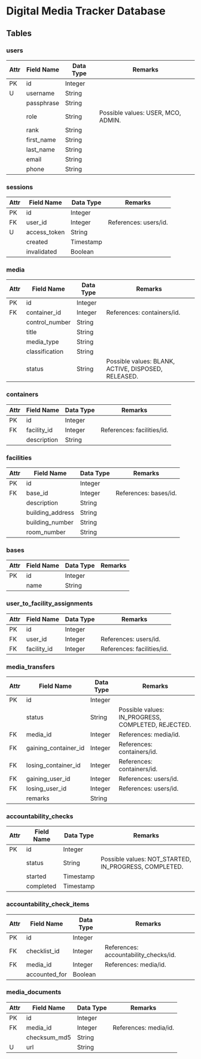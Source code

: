 # Digital Media Tracker Database

## Tables

### users

|Attr|Field Name|Data Type|Remarks|
|-|-|-|-|
|PK|id|Integer|
|U|username|String|
| |passphrase|String|
| |role|String|Possible values: USER, MCO, ADMIN.|
| |rank|String|
| |first_name|String|
| |last_name|String|
| |email|String|
| |phone|String|

### sessions

|Attr|Field Name|Data Type|Remarks|
|-|-|-|-|
|PK|id|Integer|
|FK|user_id|Integer|References: users/id.|
|U|access_token|String|
| |created|Timestamp|
| |invalidated|Boolean|

### media

|Attr|Field Name|Data Type|Remarks|
|-|-|-|-|
|PK|id|Integer|
|FK|container_id|Integer|References: containers/id.|
| |control_number|String|
| |title|String|
| |media_type|String|
| |classification|String|
| |status|String|Possible values: BLANK, ACTIVE, DISPOSED, RELEASED.|

### containers

|Attr|Field Name|Data Type|Remarks|
|-|-|-|-|
|PK|id|Integer|
|FK|facility_id|Integer|References: facilities/id.|
| |description|String|

### facilities

|Attr|Field Name|Data Type|Remarks|
|-|-|-|-|
|PK|id|Integer|
|FK|base_id|Integer|References: bases/id.|
| |description|String|
| |building_address|String|
| |building_number|String|
| |room_number|String|

### bases

|Attr|Field Name|Data Type|Remarks|
|-|-|-|-|
|PK|id|Integer|
| |name|String|

### user_to_facility_assignments

|Attr|Field Name|Data Type|Remarks|
|-|-|-|-|
|PK|id|Integer|
|FK|user_id|Integer|References: users/id.|
|FK|facility_id|Integer|References: facilities/id.|

### media_transfers

|Attr|Field Name|Data Type|Remarks|
|-|-|-|-|
|PK|id|Integer|
| |status|String|Possible values: IN_PROGRESS, COMPLETED, REJECTED.|
|FK|media_id|Integer|References: media/id.|
|FK|gaining_container_id|Integer|References: containers/id.|
|FK|losing_container_id|Integer|References: containers/id.|
|FK|gaining_user_id|Integer|References: users/id.|
|FK|losing_user_id|Integer|References: users/id.|
| |remarks|String|

### accountability_checks

|Attr|Field Name|Data Type|Remarks|
|-|-|-|-|
|PK|id|Integer|
| |status|String|Possible values: NOT_STARTED, IN_PROGRESS, COMPLETED.|
| |started|Timestamp|
| |completed|Timestamp|

### accountability_check_items

|Attr|Field Name|Data Type|Remarks|
|-|-|-|-|
|PK|id|Integer|
|FK|checklist_id|Integer|References: accountability_checks/id.|
|FK|media_id|Integer|References: media/id.|
| |accounted_for|Boolean|

### media_documents

|Attr|Field Name|Data Type|Remarks|
|-|-|-|-|
|PK|id|Integer|
|FK|media_id|Integer|References: media/id.|
| |checksum_md5|String|
|U|url|String|